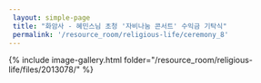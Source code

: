 ```yaml
--- 
 layout: simple-page 
 title: "화암사 - 혜민스님 초청 '자비나눔 콘서트' 수익금 기탁식"
 permalink: '/resource_room/religious-life/ceremony_8'
--- 
```

{% include image-gallery.html folder="/resource_room/religious-life/files/2013078/" %}